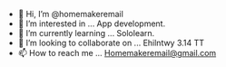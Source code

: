 - 👋 Hi, I’m @homemakeremail
- 👀 I’m interested in ... App development.
- 🌱 I’m currently learning ... Sololearn.
- 💞️ I’m looking to collaborate on ... Ehilntwy 3.14 TT
- 📫 How to reach me ... Homemakeremail@gmail.com

<!---
homemakeremail/homemakeremail is a ✨ special ✨ repository because its `README.md` (this file) appears on your GitHub profile.
You can click the Preview link to take a look at your changes.
--->
